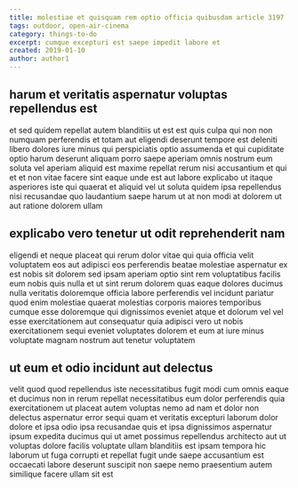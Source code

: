 ```yaml
---
title: molestiae et quisquam rem optio officia quibusdam article 3197
tags: outdoor, open-air-cinema
category: things-to-do
excerpt: cumque excepturi est saepe impedit labore et
created: 2019-01-10
author: author1
---
```


## harum et veritatis aspernatur voluptas repellendus est

et sed quidem repellat autem blanditiis ut est est quis culpa qui non non numquam perferendis et totam aut eligendi deserunt tempore est deleniti libero dolores iure minus qui perspiciatis optio assumenda et qui cupiditate optio harum deserunt aliquam porro saepe aperiam omnis nostrum eum soluta vel aperiam aliquid est maxime repellat rerum nisi accusantium et qui et et non vitae facere sint eaque unde est aut labore explicabo ut itaque asperiores iste qui quaerat et aliquid vel ut soluta quidem ipsa repellendus nisi recusandae quo laudantium saepe harum ut at non modi at dolorem ut aut ratione dolorem ullam

## explicabo vero tenetur ut odit reprehenderit nam

eligendi et neque placeat qui rerum dolor vitae qui quia officia velit voluptatem eos aut adipisci eos perferendis beatae molestiae aspernatur ex est nobis sit dolorem sed ipsam aperiam optio sint rem voluptatibus facilis eum nobis quis nulla et ut sint rerum dolorem quas eaque dolores ducimus nulla veritatis doloremque officia labore perferendis vel incidunt pariatur quod enim molestiae quaerat molestias corporis maiores temporibus cumque esse doloremque qui dignissimos eveniet atque et dolorum vel vel esse exercitationem aut consequatur quia adipisci vero ut nobis exercitationem sequi eveniet voluptates dolorem et eum at iure minus voluptate magnam nostrum aut tenetur voluptatem

## ut eum et odio incidunt aut delectus

velit quod quod repellendus iste necessitatibus fugit modi cum omnis eaque et ducimus non in rerum repellat necessitatibus eum dolor perferendis quia exercitationem ut placeat autem voluptas nemo ad nam et dolor non delectus aspernatur error sequi quam et veritatis excepturi laborum dolor dolore et ipsa odio ipsa recusandae quis et ipsa dignissimos aspernatur ipsum expedita ducimus qui ut amet possimus repellendus architecto aut ut voluptas dolore facilis voluptate ullam blanditiis est ipsam tempora hic laborum ut fuga corrupti et repellat fugit unde saepe accusantium est occaecati labore deserunt suscipit non saepe nemo praesentium autem similique facere ullam sit est
